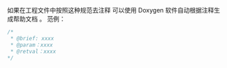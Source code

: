 如果在工程文件中按照这种规范去注释
可以使用 Doxygen 软件自动根据注释生成帮助文档 。
范例：
~~~c
/*
 * @brief: xxxx
 * @param：xxxx
 * @retval：xxxx
*/
~~~